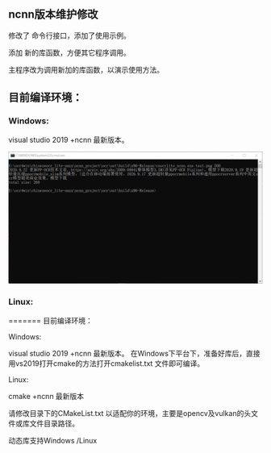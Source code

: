 ## ncnn版本维护修改

修改了 命令行接口，添加了使用示例。

添加 新的库函数，方便其它程序调用。

主程序改为调用新加的库函数，以演示使用方法。



## 目前编译环境：

### Windows:

visual studio 2019 +ncnn 最新版本。

![](demo.png)

### Linux:
=======
目前编译环境：

Windows:

visual studio 2019 +ncnn 最新版本。
在Windows下平台下，准备好库后，直接用vs2019打开cmake的方法打开cmakelist.txt 文件即可编译。

Linux:


cmake +ncnn 最新版本

请修改目录下的CMakeList.txt 以适配你的环境，主要是opencv及vulkan的头文件或库文件目录路径。



动态库支持Windows /Linux
